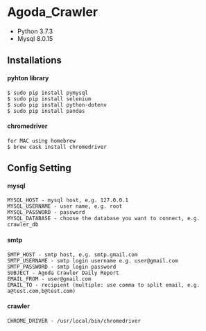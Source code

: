 # Agoda_Crawler

* Python 3.7.3
* Mysql 8.0.15

## Installations

#### pyhton library
```
$ sudo pip install pymysql
$ sudo pip install selenium
$ sudo pip install python-dotenv
$ sudo pip install pandas
```
#### chromedriver
```
for MAC using homebrew
$ brew cask install chromedriver
```

## Config Setting
#### mysql
```
MYSQL_HOST - mysql host, e.g. 127.0.0.1
MYSQL_USERNAME - user name, e.g. root
MYSQL_PASSWORD - password 
MYSQL_DATABASE - choose the database you want to connect, e.g. crawler_db
```
#### smtp
```
SMTP_HOST - smtp host, e.g. smtp.gmail.com
SMTP_USERNAME - smtp login username e.g. user@gmail.com
SMTP_PASSWORD - smtp login password
SUBJECT - Agoda Crawler Daily Report
EMAIL_FROM - user@gmail.com
EMAIL_TO - recipient (multiple: use comma to split email, e.g. a@test.com,b@test.com)
```
#### crawler
```
CHROME_DRIVER - /usr/local/bin/chromedriver
```

